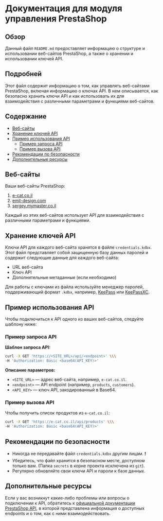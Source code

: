 # Документация для модуля управления PrestaShop

## Обзор

Данный файл `README.md` предоставляет информацию о структуре и использовании веб-сайтов PrestaShop, а также о хранении и использовании ключей API.

## Подробней

Этот файл содержит информацию о том, как управлять веб-сайтами PrestaShop, включая информацию о ключах API. В нем описывается, как безопасно хранить ключи API и как использовать их для взаимодействия с различными параметрами и функциями веб-сайтов.

## Содержание

- [Веб-сайты](#веб-сайты)
- [Хранение ключей API](#хранение-ключей-api)
- [Пример использования API](#пример-использования-api)
  - [Пример запроса API](#пример-запроса-api)
  - [Пример вызова API](#пример-вызова-api)
- [Рекомендации по безопасности](#рекомендации-по-безопасности)
- [Дополнительные ресурсы](#дополнительные-ресурсы)

## Веб-сайты

Ваши веб-сайты PrestaShop:

1. [e-cat.co.il](https://e-cat.co.il)
2. [emil-design.com](https://emil-design.com)
3. [sergey.mymaster.co.il](https://sergey.mymaster.co.il)

Каждый из этих веб-сайтов использует API для взаимодействия с различными параметрами и функциями.

## Хранение ключей API

Ключи API для каждого веб-сайта хранятся в файле `credentials.kdbx`. Этот файл представляет собой защищенную базу данных паролей и содержит следующие данные для каждого веб-сайта:

- URL веб-сайта
- Ключ API
- Дополнительные метаданные (если необходимо)

Для работы с ключами из файла используйте менеджер паролей, поддерживающий формат `.kdbx`, например, [KeePass](https://keepass.info/) или [KeePassXC](https://keepassxc.org/).

## Пример использования API

Чтобы подключиться к API одного из ваших веб-сайтов, следуйте шаблону ниже:

### Пример запроса API

**Шаблон запроса API:**

```bash
curl -X GET 'https://<SITE_URL>/api/<endpoint>' \\\
-H 'Authorization: Basic <base64(API_KEY)>'
```

**Описание параметров:**

- `<SITE_URL>` — адрес веб-сайта, например, `e-cat.co.il`.
- `<endpoint>` — API endpoint (например, `products`, `customers`).
- `<API_KEY>` — ключ API, закодированный в Base64.

### Пример вызова API

Чтобы получить список продуктов из `e-cat.co.il`:

```bash
curl -X GET 'https://e-cat.co.il/api/products' \\\
-H 'Authorization: Basic <base64(API_KEY)>'
```

## Рекомендации по безопасности

- Никогда не передавайте файл `credentials.kdbx` другим лицам. ❗
- Убедитесь, что файл хранится в безопасном месте, доступном только вам. (Папка `secrets` в корне проекта исключена из `git`).
- Регулярно обновляйте свои ключи API и пароли к базе данных.

## Дополнительные ресурсы

Если у вас возникнут какие-либо проблемы или вопросы о подключении к API, обратитесь к [официальной документации PrestaShop API](https://devdocs.prestashop.com/), в которой представлена информация о доступных endpoints и о том, как с ними взаимодействовать.